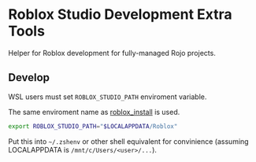 # Roblox Studio Development Extra Tools

Helper for Roblox development for fully-managed Rojo projects.

## Develop

WSL users must set `ROBLOX_STUDIO_PATH` enviroment variable.

The same enviroment name as [roblox_install][roblox-install] is used.

```bash
export ROBLOX_STUDIO_PATH="$LOCALAPPDATA/Roblox"
```

Put this into `~/.zshenv` or other shell equivalent for convinience (assuming LOCALAPPDATA is `/mnt/c/Users/<user>/...`).

[roblox-install]: https://github.com/Kampfkarren/roblox-install/blob/80bd5d20dabbbc9e6c19b80cedc735279d57ad38/src/lib.rs#L15
